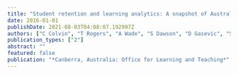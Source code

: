 ```yaml
---
title: "Student retention and learning analytics: A snapshot of Australian practices and a framework for advancement"
date: 2016-01-01
publishDate: 2021-08-03T04:08:07.192997Z
authors: ["C Colvin", "T Rogers", "A Wade", "S Dawson", "D Gasevic", "S Buckingham Shum", " ..."]
publication_types: ["2"]
abstract: ""
featured: false
publication: "*Canberra, Australia: Office for Learning and Teaching*"
---
```


